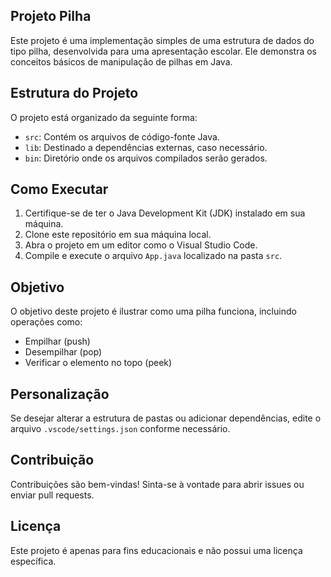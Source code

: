 ## Projeto Pilha

Este projeto é uma implementação simples de uma estrutura de dados do tipo pilha, desenvolvida para uma apresentação escolar. Ele demonstra os conceitos básicos de manipulação de pilhas em Java.

## Estrutura do Projeto

O projeto está organizado da seguinte forma:

- `src`: Contém os arquivos de código-fonte Java.
- `lib`: Destinado a dependências externas, caso necessário.
- `bin`: Diretório onde os arquivos compilados serão gerados.

## Como Executar

1. Certifique-se de ter o Java Development Kit (JDK) instalado em sua máquina.
2. Clone este repositório em sua máquina local.
3. Abra o projeto em um editor como o Visual Studio Code.
4. Compile e execute o arquivo `App.java` localizado na pasta `src`.

## Objetivo

O objetivo deste projeto é ilustrar como uma pilha funciona, incluindo operações como:

- Empilhar (push)
- Desempilhar (pop)
- Verificar o elemento no topo (peek)

## Personalização

Se desejar alterar a estrutura de pastas ou adicionar dependências, edite o arquivo `.vscode/settings.json` conforme necessário.

## Contribuição

Contribuições são bem-vindas! Sinta-se à vontade para abrir issues ou enviar pull requests.

## Licença

Este projeto é apenas para fins educacionais e não possui uma licença específica.
